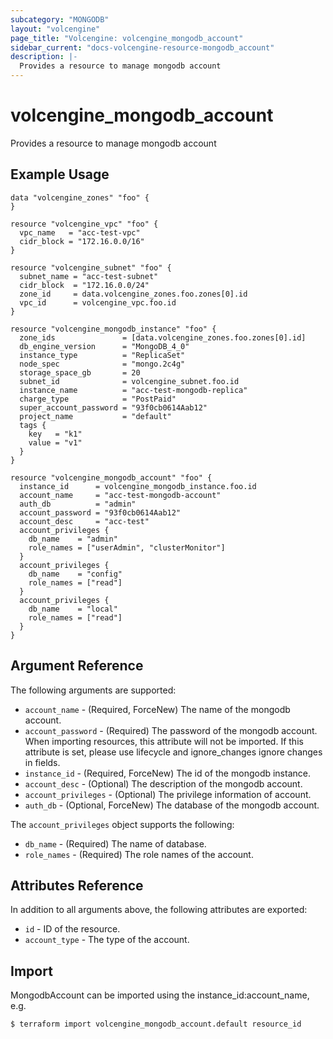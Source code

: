 ```yaml
---
subcategory: "MONGODB"
layout: "volcengine"
page_title: "Volcengine: volcengine_mongodb_account"
sidebar_current: "docs-volcengine-resource-mongodb_account"
description: |-
  Provides a resource to manage mongodb account
---
```

# volcengine_mongodb_account
Provides a resource to manage mongodb account
## Example Usage
```hcl
data "volcengine_zones" "foo" {
}

resource "volcengine_vpc" "foo" {
  vpc_name   = "acc-test-vpc"
  cidr_block = "172.16.0.0/16"
}

resource "volcengine_subnet" "foo" {
  subnet_name = "acc-test-subnet"
  cidr_block  = "172.16.0.0/24"
  zone_id     = data.volcengine_zones.foo.zones[0].id
  vpc_id      = volcengine_vpc.foo.id
}

resource "volcengine_mongodb_instance" "foo" {
  zone_ids               = [data.volcengine_zones.foo.zones[0].id]
  db_engine_version      = "MongoDB_4_0"
  instance_type          = "ReplicaSet"
  node_spec              = "mongo.2c4g"
  storage_space_gb       = 20
  subnet_id              = volcengine_subnet.foo.id
  instance_name          = "acc-test-mongodb-replica"
  charge_type            = "PostPaid"
  super_account_password = "93f0cb0614Aab12"
  project_name           = "default"
  tags {
    key   = "k1"
    value = "v1"
  }
}

resource "volcengine_mongodb_account" "foo" {
  instance_id      = volcengine_mongodb_instance.foo.id
  account_name     = "acc-test-mongodb-account"
  auth_db          = "admin"
  account_password = "93f0cb0614Aab12"
  account_desc     = "acc-test"
  account_privileges {
    db_name    = "admin"
    role_names = ["userAdmin", "clusterMonitor"]
  }
  account_privileges {
    db_name    = "config"
    role_names = ["read"]
  }
  account_privileges {
    db_name    = "local"
    role_names = ["read"]
  }
}
```
## Argument Reference
The following arguments are supported:
* `account_name` - (Required, ForceNew) The name of the mongodb account.
* `account_password` - (Required) The password of the mongodb account. When importing resources, this attribute will not be imported. If this attribute is set, please use lifecycle and ignore_changes ignore changes in fields.
* `instance_id` - (Required, ForceNew) The id of the mongodb instance.
* `account_desc` - (Optional) The description of the mongodb account.
* `account_privileges` - (Optional) The privilege information of account.
* `auth_db` - (Optional, ForceNew) The database of the mongodb account.

The `account_privileges` object supports the following:

* `db_name` - (Required) The name of database.
* `role_names` - (Required) The role names of the account.

## Attributes Reference
In addition to all arguments above, the following attributes are exported:
* `id` - ID of the resource.
* `account_type` - The type of the account.


## Import
MongodbAccount can be imported using the instance_id:account_name, e.g.
```
$ terraform import volcengine_mongodb_account.default resource_id
```

